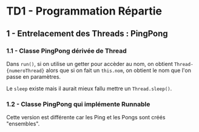 
# TD1 - Programmation Répartie

## 1 - Entrelacement des Threads : PingPong

### 1.1 - Classe PingPong dérivée de Thread

Dans ``run()``, si on utilise un getter pour accèder au nom, on obtient ``Thread-{numeroThread}`` alors que si on fait un ``this.nom``, on obtient le nom que l'on passe en paramètres.

Le ``sleep`` existe mais il aurait mieux fallu mettre un ``Thread.sleep()``.

### 1.2 - Classe PingPong qui implémente Runnable

Cette version est différente car les Ping et les Pongs sont créés "ensembles".
